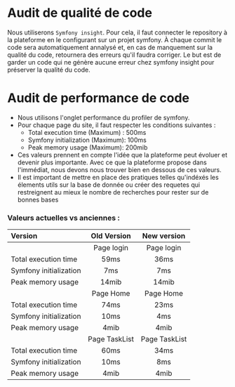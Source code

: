 # Audit de qualité de code

Nous utiliserons `Symfony insight`. Pour cela, il faut connecter le repository à la plateforme en le configurant sur un projet symfony. À chaque commit le code sera automatiquement annalysé et, en cas de manquement sur la qualité du code, retournera des erreurs qu'il faudra corriger. Le but est de garder un code qui ne génère aucune erreur chez symfony insight pour préserver la qualité du code. 

# Audit de performance de code

- Nous utilisons l'onglet performance du profiler de symfony.
- Pour chaque page du site, il faut respecter les conditions suivantes :
    - Total execution time (Maximum) : 500ms
    - Symfony initialization (Maximum): 100ms
    - Peak memory usage (Maximum): 200mib
- Ces valeurs prennent en compte l'idée que la plateforme peut évoluer et devenir plus importante. Avec ce que la plateforme propose dans l'immédiat, nous devons nous trouver bien en dessous de ces valeurs.   
- Il est important de mettre en place des pratiques telles qu'indéxés les élements utils sur la base de donnée ou créer des requetes qui restreignent au mieux le nombre de recherches pour rester sur de bonnes bases

### Valeurs actuelles vs anciennes :

| Version                |  Old Version  |  New version  |
|:-----------------------|:-------------:|:-------------:|
|                        |  Page login   |  Page login   |
| Total execution time   |     59ms      |     36ms      |
| Symfony initialization |      7ms      |      7ms      |
| Peak memory usage      |     14mib     |     14mib     |
|                        |   Page Home   |   Page Home   |
| Total execution time   |     74ms      |     23ms      |
| Symfony initialization |     10ms      |      4ms      |
| Peak memory usage      |     4mib      |     4mib      |
|                        | Page TaskList | Page TaskList |
| Total execution time   |     60ms      |     34ms      |
| Symfony initialization |     10ms      |      8ms      |
| Peak memory usage      |     4mib      |     4mib      |
